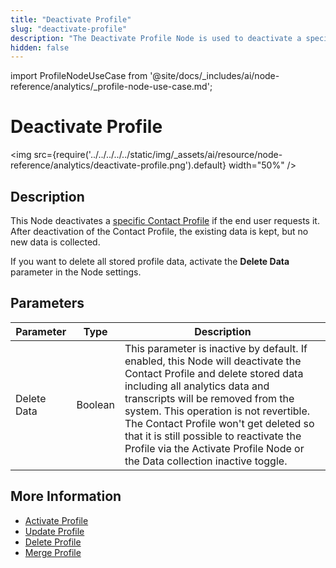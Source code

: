 ```yaml
---
title: "Deactivate Profile" 
slug: "deactivate-profile"
description: "The Deactivate Profile Node is used to deactivate a specific Contact Profile if the end user requests it."
hidden: false 
---
```


import ProfileNodeUseCase from '@site/docs/_includes/ai/node-reference/analytics/_profile-node-use-case.md';

# Deactivate Profile

<img src={require('../../../../../static/img/_assets/ai/resource/node-reference/analytics/deactivate-profile.png').default} width="50%" />

## Description

This Node deactivates a [specific Contact Profile](../../../analyze/contact-profiles.md#view-a-contact-profile) if the end user requests it.
After deactivation of the Contact Profile, the existing data is kept, but no new data is collected.

If you want to delete all stored profile data, activate the **Delete Data** parameter in the Node settings.

## Parameters

| Parameter   | Type    | Description                                                                                                                                                                                                                                                                                                                                                                                                |
|-------------|---------|------------------------------------------------------------------------------------------------------------------------------------------------------------------------------------------------------------------------------------------------------------------------------------------------------------------------------------------------------------------------------------------------------------|
| Delete Data | Boolean | This parameter is inactive by default. If enabled, this Node will deactivate the Contact Profile and delete stored data including all analytics data and transcripts will be removed from the system. This operation is not revertible. The Contact Profile won't get deleted so that it is still possible to reactivate the Profile via the Activate Profile Node or the Data collection inactive toggle. |

<ProfileNodeUseCase />

## More Information

- [Activate Profile](activate-profile.md)
- [Update Profile](update-profile.md)
- [Delete Profile](delete-profile.md)
- [Merge Profile](merge-profile.md)